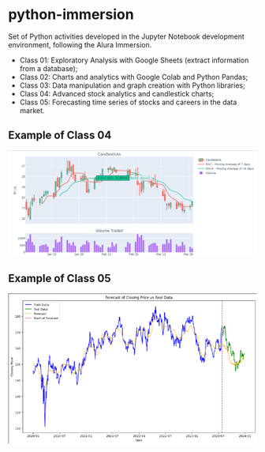 # python-immersion
Set of Python activities developed in the Jupyter Notebook development environment, following the Alura Immersion.
* Class 01: Exploratory Analysis with Google Sheets (extract information from a database);
* Class 02: Charts and analytics with Google Colab and Python Pandas;
* Class 03: Data manipulation and graph creation with Python libraries;
* Class 04: Advanced stock analytics and candlestick charts;
* Class 05: Forecasting time series of stocks and careers in the data market.

## Example of Class 04
<p align="center">
  <img src="https://github.com/rharcosta/python-immersion/blob/main/Class 04/Graphic_Class04.png" />
</p>

## Example of Class 05
<p align="center">
  <img src="https://github.com/rharcosta/python-immersion/blob/main/Class 05/Graphic_Class05.png" />
</p>
